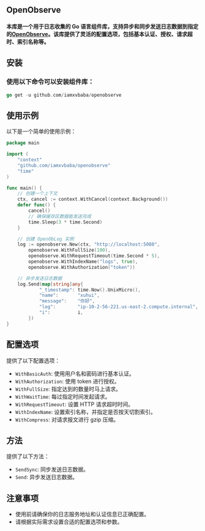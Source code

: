 ## OpenObserve

#### 本库是一个用于日志收集的 Go 语言组件库，支持异步和同步发送日志数据到指定的[OpenObserve](https://github.com/openobserve/openobserve)。该库提供了灵活的配置选项，包括基本认证、授权、请求超时、索引名称等。

## 安装

### 使用以下命令可以安装组件库：

```go
go get -u github.com/iamxvbaba/openobserve
```

## 使用示例

以下是一个简单的使用示例：

```go
package main

import (
    "context"
    "github.com/iamxvbaba/openobserve"
    "time"
)

func main() {
    // 创建一个上下文
    ctx, cancel := context.WithCancel(context.Background())
    defer func() {
        cancel()
        // 确保缓存区数据能发送完成
        time.Sleep(3 * time.Second)
    }

    // 创建 OpenObLog 实例
    log := openobserve.New(ctx, "http://localhost:5080", 
        openobserve.WithFullSize(100),
        openobserve.WithRequestTimeout(time.Second * 5),
        openobserve.WithIndexName("logs", true),
        openobserve.WithAuthorization("token"))

    // 异步发送日志数据
    log.Send(map[string]any{
			"_timestamp": time.Now().UnixMicro(),
			"name":       "xuhui",
			"message":    "你好",
			"log":        "ip-10-2-56-221.us-east-2.compute.internal",
			"i":          i,
		})
}

```

## 配置选项

提供了以下配置选项：

- `WithBasicAuth`: 使用用户名和密码进行基本认证。
- `WithAuthorization`: 使用 token 进行授权。
- `WithFullSize`: 指定达到的数量时马上请求。
- `WithWaitTime`: 每过指定时间发起请求。
- `WithRequestTimeout`: 设置 HTTP 请求超时时间。
- `WithIndexName`: 设置索引名称，并指定是否按天切割索引。
- `WithCompress`: 对请求报文进行 gzip 压缩。

## 方法

提供了以下方法：

- `SendSync`: 同步发送日志数据。
- `Send`: 异步发送日志数据。

## 注意事项

- 使用前请确保你的日志服务地址和认证信息已正确配置。
- 请根据实际需求设置合适的配置选项和参数。
